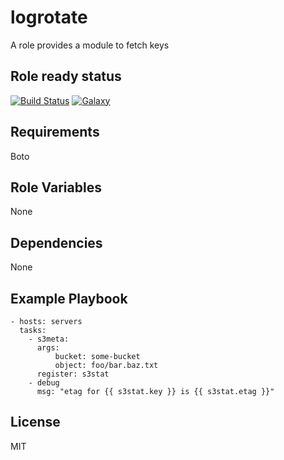 logrotate
=========

A role provides a module to fetch keys

Role ready status
-----------------

[![Build Status](http://img.shields.io/travis/jamescarr/ansible-s3meta.svg?style=flat-square)](https://travis-ci.org/jamescarr/ansible-s3meta)
[![Galaxy](http://img.shields.io/badge/galaxy-ansible--s3meta-blue.svg?style=flat-square)](https://galaxy.ansible.com/list#/roles/1131)

Requirements
------------

Boto

Role Variables
--------------

None

Dependencies
------------

None

Example Playbook
----------------
    - hosts: servers
      tasks:
        - s3meta:
          args:
              bucket: some-bucket
              object: foo/bar.baz.txt
          register: s3stat
        - debug
          msg: "etag for {{ s3stat.key }} is {{ s3stat.etag }}"

License
-------

MIT

